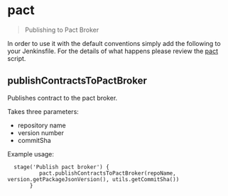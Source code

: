 # pact

> Publishing to Pact Broker

In order to use it with the default conventions simply add the following to
your Jenkinsfile.
For the details of what happens please review the
[pact](pact.groovy) script.

## publishContractsToPactBroker

Publishes contract to the pact broker.

Takes three parameters:
- repository name
- version number
- commitSha

Example usage:
```
  stage('Publish pact broker') {
          pact.publishContractsToPactBroker(repoName, version.getPackageJsonVersion(), utils.getCommitSha())
       }
```
